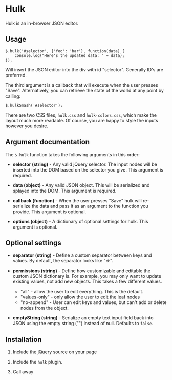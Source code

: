 # Hulk

Hulk is an in-browser JSON editor.

## Usage

    $.hulk('#selector', {'foo': 'bar'}, function(data) {
        console.log("Here's the updated data: " + data);
    });

Will insert the JSON editor into the div with id "selector". Generally ID's are
preferred.

The third argument is a callback that will execute when the user presses "Save".
Alternatively, you can retrieve the state of the world at any point by calling:

    $.hulkSmash('#selector');

There are two CSS files, `hulk.css` and `hulk-colors.css`, which make the layout
much more readable. Of course, you are happy to style the inputs however you
desire.

## Argument documentation

The `$.hulk` function takes the following arguments in this order:

- **selector (string)** - Any valid jQuery selector. The input nodes will be
inserted into the DOM based on the selector you give. This argument is required.

- **data (object)** - Any valid JSON object. This will be serialized and splayed
  into the DOM. This argument is required.

- **callback (function)** - When the user presses "Save" hulk will re-serialize
  the data and pass it as an argument to the function you provide. This argument
  is optional.

- **options (object)** - A dictionary of optional settings for hulk. This
  argument is optional.

## Optional settings

- **separator (string)** - Define a custom separator between keys and values. By
default, the separator looks like "=>".

- **permissions (string)** - Define how customizable and editable the custom JSON
dictionary is. For example, you may only want to update existing values, not add
new objects. This takes a few different values.

    - "all" - allow the user to edit everything. This is the default.
    - "values-only" - only allow the user to edit the leaf nodes
    - "no-append" - User can edit keys and values, but can't add or delete nodes
      from the object.

- **emptyString (string)** - Serialize an empty text input field back
  into JSON using the empty string ("") instead of null. Defaults to `false`.

## Installation

1. Include the jQuery source on your page

2. Include the `hulk` plugin.

3. Call away
